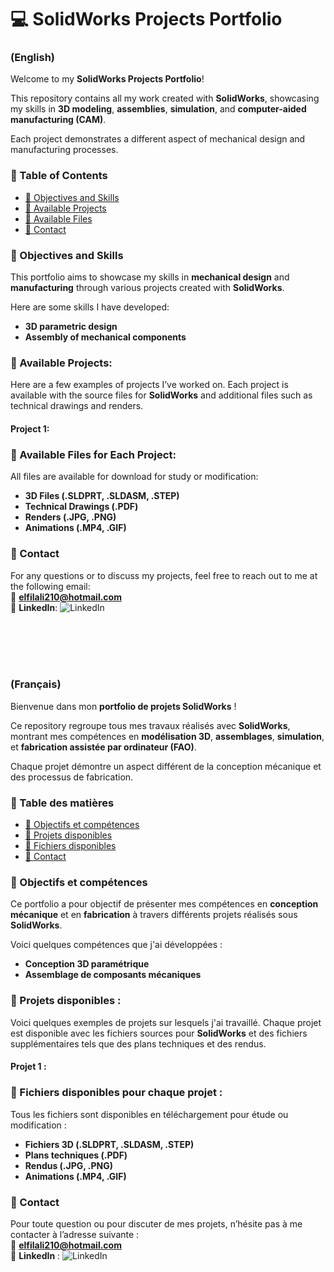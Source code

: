 # 💻 SolidWorks Projects Portfolio

### (English)

Welcome to my **SolidWorks Projects Portfolio**! 

This repository contains all my work created with **SolidWorks**, showcasing my skills in **3D modeling**, **assemblies**, **simulation**, and **computer-aided manufacturing (CAM)**. 

Each project demonstrates a different aspect of mechanical design and manufacturing processes.

### 🚀 Table of Contents 
- [📌 Objectives and Skills](#objectives-and-skills)
- [🔧 Available Projects](#available-projects)
- [📂 Available Files](#available-files)
- [🎯 Contact](#contact)

### 📌 Objectives and Skills
This portfolio aims to showcase my skills in **mechanical design** and **manufacturing** through various projects created with **SolidWorks**. 

Here are some skills I have developed:
- **3D parametric design**
- **Assembly of mechanical components**

### 🔧 Available Projects:
Here are a few examples of projects I’ve worked on. Each project is available with the source files for **SolidWorks** and additional files such as technical drawings and renders.

#### Project 1:

### 📂 Available Files for Each Project:
All files are available for download for study or modification:
- **3D Files (.SLDPRT, .SLDASM, .STEP)**
- **Technical Drawings (.PDF)**
- **Renders (.JPG, .PNG)**
- **Animations (.MP4, .GIF)**

### 🎯 Contact
For any questions or to discuss my projects, feel free to reach out to me at the following email:  
📧 **elfilali210@hotmail.com**  
🔗 **LinkedIn**: ![LinkedIn](https://www.linkedin.com/in/abdallah-el-filali-a788591ba/)

<br>
<br>
<br>
<br>

### (Français)

Bienvenue dans mon **portfolio de projets SolidWorks** ! 

Ce repository regroupe tous mes travaux réalisés avec **SolidWorks**, montrant mes compétences en **modélisation 3D**, **assemblages**, **simulation**, et **fabrication assistée par ordinateur (FAO)**. 

Chaque projet démontre un aspect différent de la conception mécanique et des processus de fabrication.


### 🚀 Table des matières
- [📌 Objectifs et compétences](#objectifs-et-compétences)
- [🔧 Projets disponibles](#projets-disponibles)
- [📂 Fichiers disponibles](#fichiers-disponibles)
- [🎯 Contact](#contact)


### 📌 Objectifs et compétences
Ce portfolio a pour objectif de présenter mes compétences en **conception mécanique** et en **fabrication** à travers différents projets réalisés sous **SolidWorks**. 

Voici quelques compétences que j'ai développées :
- **Conception 3D paramétrique**
- **Assemblage de composants mécaniques**


### 🔧 Projets disponibles :
Voici quelques exemples de projets sur lesquels j'ai travaillé. Chaque projet est disponible avec les fichiers sources pour **SolidWorks** et des fichiers supplémentaires tels que des plans techniques et des rendus.

#### Projet 1 :


### 📂 Fichiers disponibles pour chaque projet :
Tous les fichiers sont disponibles en téléchargement pour étude ou modification :
- **Fichiers 3D (.SLDPRT, .SLDASM, .STEP)**
- **Plans techniques (.PDF)**
- **Rendus (.JPG, .PNG)**
- **Animations (.MP4, .GIF)**


### 🎯 Contact
Pour toute question ou pour discuter de mes projets, n’hésite pas à me contacter à l’adresse suivante :  
📧 **elfilali210@hotmail.com**  
🔗 **LinkedIn** : ![LinkedIn](https://www.linkedin.com/in/abdallah-el-filali-a788591ba/)
